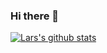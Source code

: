 ### Hi there 👋

<!--
**larscase98/larscase98** is a ✨ _special_ ✨ repository because its `README.md` (this file) appears on your GitHub profile.

Here are some ideas to get you started:

- 🔭 I’m currently working on ...
- 🌱 I’m currently learning ...
- 👯 I’m looking to collaborate on ...
- 🤔 I’m looking for help with ...
- 💬 Ask me about ...
- 📫 How to reach me: ...
- 😄 Pronouns: ...
- ⚡ Fun fact: ...
-->

[![Lars's github stats](https://github-readme-stats.vercel.app/api?username=larscase98&theme=synthwave)](https://github.com/larscase98/github-readme-stats)
